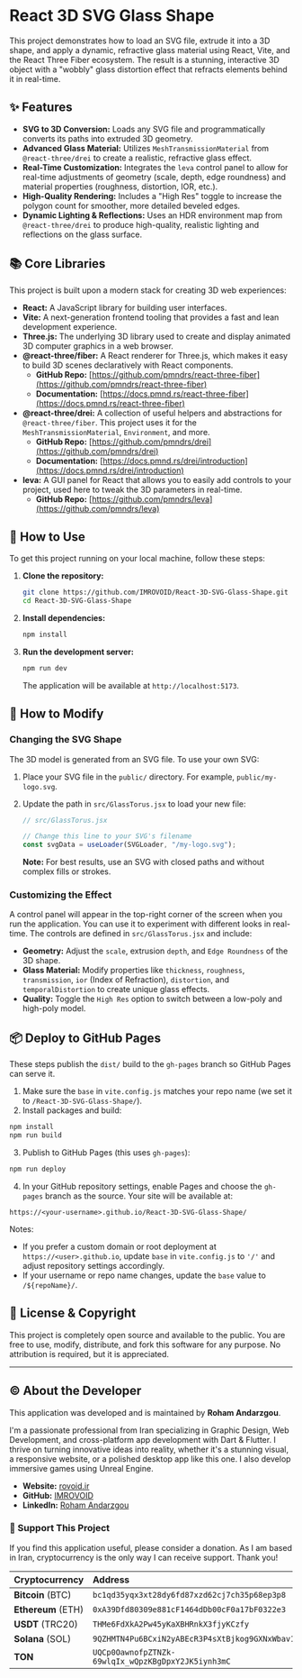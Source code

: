 # React 3D SVG Glass Shape

This project demonstrates how to load an SVG file, extrude it into a 3D shape, and apply a dynamic, refractive glass material using React, Vite, and the React Three Fiber ecosystem. The result is a stunning, interactive 3D object with a "wobbly" glass distortion effect that refracts elements behind it in real-time.

## ✨ Features

*   **SVG to 3D Conversion:** Loads any SVG file and programmatically converts its paths into extruded 3D geometry.
*   **Advanced Glass Material:** Utilizes `MeshTransmissionMaterial` from `@react-three/drei` to create a realistic, refractive glass effect.
*   **Real-Time Customization:** Integrates the `leva` control panel to allow for real-time adjustments of geometry (scale, depth, edge roundness) and material properties (roughness, distortion, IOR, etc.).
*   **High-Quality Rendering:** Includes a "High Res" toggle to increase the polygon count for smoother, more detailed beveled edges.
*   **Dynamic Lighting & Reflections:** Uses an HDR environment map from `@react-three/drei` to produce high-quality, realistic lighting and reflections on the glass surface.

## 📚 Core Libraries

This project is built upon a modern stack for creating 3D web experiences:

*   **React:** A JavaScript library for building user interfaces.
*   **Vite:** A next-generation frontend tooling that provides a fast and lean development experience.
*   **Three.js:** The underlying 3D library used to create and display animated 3D computer graphics in a web browser.
*   **@react-three/fiber:** A React renderer for Three.js, which makes it easy to build 3D scenes declaratively with React components.
    *   **GitHub Repo:** [https://github.com/pmndrs/react-three-fiber](https://github.com/pmndrs/react-three-fiber)
    *   **Documentation:** [https://docs.pmnd.rs/react-three-fiber](https://docs.pmnd.rs/react-three-fiber)
*   **@react-three/drei:** A collection of useful helpers and abstractions for `@react-three/fiber`. This project uses it for the `MeshTransmissionMaterial`, `Environment`, and more.
    *   **GitHub Repo:** [https://github.com/pmndrs/drei](https://github.com/pmndrs/drei)
    *   **Documentation:** [https://docs.pmnd.rs/drei/introduction](https://docs.pmnd.rs/drei/introduction)
*   **leva:** A GUI panel for React that allows you to easily add controls to your project, used here to tweak the 3D parameters in real-time.
    *   **GitHub Repo:** [https://github.com/pmndrs/leva](https://github.com/pmndrs/leva)

## 🚀 How to Use

To get this project running on your local machine, follow these steps:

1.  **Clone the repository:**
    ```bash
    git clone https://github.com/IMROVOID/React-3D-SVG-Glass-Shape.git
    cd React-3D-SVG-Glass-Shape
    ```

2.  **Install dependencies:**
    ```bash
    npm install
    ```

3.  **Run the development server:**
    ```bash
    npm run dev
    ```
    The application will be available at `http://localhost:5173`.

## 🔧 How to Modify

### Changing the SVG Shape

The 3D model is generated from an SVG file. To use your own SVG:

1.  Place your SVG file in the `public/` directory. For example, `public/my-logo.svg`.
2.  Update the path in `src/GlassTorus.jsx` to load your new file:

    ```javascript
    // src/GlassTorus.jsx
    
    // Change this line to your SVG's filename
    const svgData = useLoader(SVGLoader, "/my-logo.svg"); 
    ```
    **Note:** For best results, use an SVG with closed paths and without complex fills or strokes.

### Customizing the Effect

A control panel will appear in the top-right corner of the screen when you run the application. You can use it to experiment with different looks in real-time. The controls are defined in `src/GlassTorus.jsx` and include:

*   **Geometry:** Adjust the `scale`, extrusion `depth`, and `Edge Roundness` of the 3D shape.
*   **Glass Material:** Modify properties like `thickness`, `roughness`, `transmission`, `ior` (Index of Refraction), `distortion`, and `temporalDistortion` to create unique glass effects.
*   **Quality:** Toggle the `High Res` option to switch between a low-poly and high-poly model.

## 📦 Deploy to GitHub Pages

These steps publish the `dist/` build to the `gh-pages` branch so GitHub Pages can serve it.

1. Make sure the `base` in `vite.config.js` matches your repo name (we set it to `/React-3D-SVG-Glass-Shape/`).
2. Install packages and build:

```bash
npm install
npm run build
```

3. Publish to GitHub Pages (this uses `gh-pages`):

```bash
npm run deploy
```

4. In your GitHub repository settings, enable Pages and choose the `gh-pages` branch as the source. Your site will be available at:

```
https://<your-username>.github.io/React-3D-SVG-Glass-Shape/
```

Notes:
- If you prefer a custom domain or root deployment at `https://<user>.github.io`, update `base` in `vite.config.js` to `'/'` and adjust repository settings accordingly.
- If your username or repo name changes, update the `base` value to `/${repoName}/`.

## 📜 License & Copyright

This project is completely open source and available to the public. You are free to use, modify, distribute, and fork this software for any purpose. No attribution is required, but it is appreciated.

---

## © About the Developer

This application was developed and is maintained by **Roham Andarzgou**.

I'm a passionate professional from Iran specializing in Graphic Design, Web Development, and cross-platform app development with Dart & Flutter. I thrive on turning innovative ideas into reality, whether it's a stunning visual, a responsive website, or a polished desktop app like this one. I also develop immersive games using Unreal Engine.

*   **Website:** [rovoid.ir](https://rovoid.ir)
*   **GitHub:** [IMROVOID](https://github.com/IMROVOID)
*   **LinkedIn:** [Roham Andarzgou](https://www.linkedin.com/in/roham-andarzgouu)

### 🙏 Support This Project

If you find this application useful, please consider a donation. As I am based in Iran, cryptocurrency is the only way I can receive support. Thank you!

| Cryptocurrency | Address |
| :--- | :--- |
| **Bitcoin** (BTC) | `bc1qd35yqx3xt28dy6fd87xzd62cj7ch35p68ep3p8` |
| **Ethereum** (ETH) | `0xA39Dfd80309e881cF1464dDb00cF0a17bF0322e3` |
| **USDT** (TRC20) | `THMe6FdXkA2Pw45yKaXBHRnkX3fjyKCzfy` |
| **Solana** (SOL) | `9QZHMTN4Pu6BCxiN2yABEcR3P4sXtBjkog9GXNxWbav1` |
| **TON** | `UQCp0OawnofpZTNZk-69wlqIx_wQpzKBgDpxY2JK5iynh3mC` |
